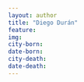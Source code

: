 ```yaml
---
layout: author
title: "Diego Durán"
feature: 
img:
city-born: 
date-born: 
city-death: 
date-death:
---
```

